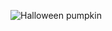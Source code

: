 ![Halloween pumpkin](https://user-images.githubusercontent.com/81292141/139540440-e22272d4-302e-44ce-8746-8e1e0920f563.png)

